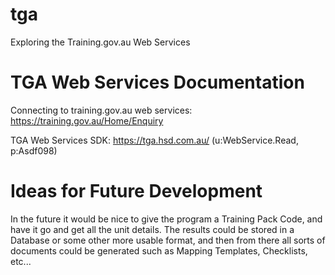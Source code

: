 # tga
Exploring the Training.gov.au Web Services

# TGA Web Services Documentation
Connecting to training.gov.au web services: https://training.gov.au/Home/Enquiry

TGA Web Services SDK: https://tga.hsd.com.au/ (u:WebService.Read, p:Asdf098)

# Ideas for Future Development
In the future it would be nice to give the program a Training Pack Code, and have it go and get all the unit details. The results could be stored in a Database or some other more usable format, and then from there all sorts of documents could be generated such as Mapping Templates, Checklists, etc...
